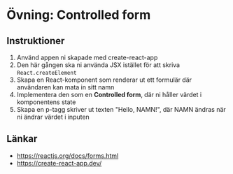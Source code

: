 # Övning: Controlled form

## Instruktioner

1. Använd appen ni skapade med create-react-app
2. Den här gången ska ni använda JSX istället för att skriva `React.createElement`
3. Skapa en React-komponent som renderar ut ett formulär där användaren kan mata in sitt namn
4. Implementera den som en **Controlled form**, där ni håller värdet i komponentens state
5. Skapa en p-tagg skriver ut texten "Hello, NAMN!", där NAMN ändras när ni ändrar värdet i inputen

## Länkar
- https://reactjs.org/docs/forms.html
- https://create-react-app.dev/